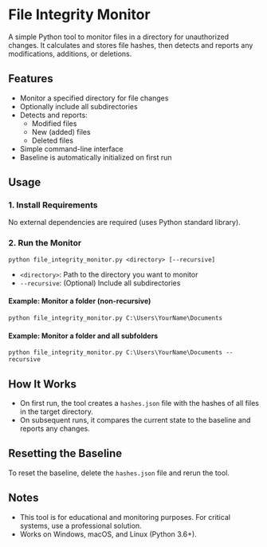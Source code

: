 # File Integrity Monitor

A simple Python tool to monitor files in a directory for unauthorized changes. It calculates and stores file hashes, then detects and reports any modifications, additions, or deletions.

## Features
- Monitor a specified directory for file changes
- Optionally include all subdirectories
- Detects and reports:
  - Modified files
  - New (added) files
  - Deleted files
- Simple command-line interface
- Baseline is automatically initialized on first run

## Usage

### 1. Install Requirements
No external dependencies are required (uses Python standard library).

### 2. Run the Monitor
```
python file_integrity_monitor.py <directory> [--recursive]
```
- `<directory>`: Path to the directory you want to monitor
- `--recursive`: (Optional) Include all subdirectories

#### Example: Monitor a folder (non-recursive)
```
python file_integrity_monitor.py C:\Users\YourName\Documents
```

#### Example: Monitor a folder and all subfolders
```
python file_integrity_monitor.py C:\Users\YourName\Documents --recursive
```

## How It Works
- On first run, the tool creates a `hashes.json` file with the hashes of all files in the target directory.
- On subsequent runs, it compares the current state to the baseline and reports any changes.

## Resetting the Baseline
To reset the baseline, delete the `hashes.json` file and rerun the tool.

## Notes
- This tool is for educational and monitoring purposes. For critical systems, use a professional solution.
- Works on Windows, macOS, and Linux (Python 3.6+).
